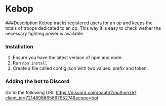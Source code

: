# Kebop

###Description
Kebop tracks registered users for an op and keeps the totals of troops dedicated to an op. This way it is easy to check wether the necessary fighting power is available.

### Installation
1. Ensure you have the latest version of npm and node.
2. Run `npm install`
3. Create a file called config.json with two values: prefix and token.

### Adding the bot to Discord
Go to the following URL
https://discord.com/oauth2/authorize?client_id=721489866566795274&scope=bot
